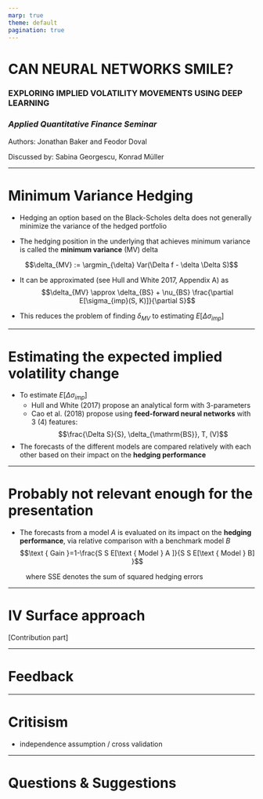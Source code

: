 ```yaml
---
marp: true
theme: default
pagination: true
---
```


# CAN NEURAL NETWORKS SMILE? 
### EXPLORING IMPLIED VOLATILITY MOVEMENTS USING DEEP LEARNING
### *Applied Quantitative Finance Seminar*

Authors: Jonathan Baker and Feodor Doval

Discussed by: Sabina Georgescu, Konrad Müller

---
# Minimum Variance Hedging

* Hedging an option based on the Black-Scholes delta does not generally minimize the variance of the hedged portfolio

* The hedging position in the underlying that achieves minimum variance is called the **minimum variance** (MV) delta

$$\delta_{MV} := \argmin_{\delta} Var(\Delta f - \delta \Delta S)$$

* It can be approximated (see Hull and White 2017, Appendix A) as 
$$\delta_{MV} \approx \delta_{BS} + \nu_{BS} \frac{\partial E[\sigma_{imp}(S, K)]}{\partial S}$$


* This reduces the problem of finding $\delta_{MV}$ to estimating $E[\Delta \sigma_{imp}]$

---

# Estimating the expected implied volatility change

* To estimate $E[\Delta \sigma_{imp}]$
    * Hull and White (2017) propose an analytical form with 3-parameters
    * Cao et al. (2018) propose using **feed-forward neural networks** with 3 (4) features: 
    $$\frac{\Delta S}{S}, \delta_{\mathrm{BS}}, T, (V)$$
* The forecasts of the different models are compared relatively with each other based on their impact on the **hedging performance**

---
# Probably not relevant enough for the presentation

* The forecasts from a model $A$ is evaluated on its impact on the **hedging performance**, via relative comparison with a benchmark model $B$
$$\text { Gain }=1-\frac{S S E[\text { Model } A ]}{S S E[\text { Model } B] }$$

&emsp; &emsp; where SSE denotes the sum of squared hedging errors

---

# IV Surface approach

[Contribution part]

---
# Feedback

---
# Critisism

* independence assumption / cross validation

---

# Questions & Suggestions
